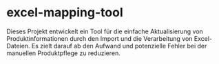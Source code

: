 # excel-mapping-tool

Dieses Projekt entwickelt ein Tool für die einfache Aktualisierung von Produktinformationen durch den Import und die Verarbeitung von Excel-Dateien.
Es zielt darauf ab den Aufwand und potenzielle Fehler bei der manuellen Produktpflege zu reduzieren.